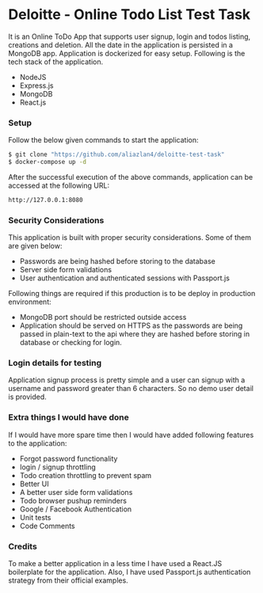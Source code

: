 # Deloitte - Online Todo List Test Task


It is an Online ToDo App that supports user signup, login and todos listing, creations and deletion. All the date in the application is persisted in a MongoDB app. Application is dockerized for easy setup. Following is the tech stack of the application.

  - NodeJS
  - Express.js
  - MongoDB
  - React.js

### Setup
Follow the below given commands to start the application:
```sh
$ git clone "https://github.com/aliazlan4/deloitte-test-task"
$ docker-compose up -d
```

After the successful execution of the above commands, application can be accessed at the following URL:
```sh
http://127.0.0.1:8080
```

### Security Considerations
This application is built with proper security considerations. Some of them are given below:
 - Passwords are being hashed before storing to the database
 - Server side form validations
 - User authentication and authenticated sessions with Passport.js

Following things are required if this production is to be deploy in production environment:
 - MongoDB port should be restricted outside access
 - Application should be served on HTTPS as the passwords are being passed in plain-text to the api where they are hashed before storing in database or checking for login.


### Login details for testing
Application signup process is pretty simple and a user can signup with a username and password greater than 6 characters. So no demo user detail is provided.

### Extra things I would have done
If I would have more spare time then I would have added following features to the application:
 - Forgot password functionality
 - login / signup throttling
 - Todo creation throttling to prevent spam
 - Better UI
 - A better user side form validations
 - Todo browser pushup reminders
 - Google / Facebook Authentication
 - Unit tests
 - Code Comments

### Credits
To make a better application in a less time I have used a React.JS boilerplate for the application. Also, I have used Passport.js authentication strategy from their official examples.
